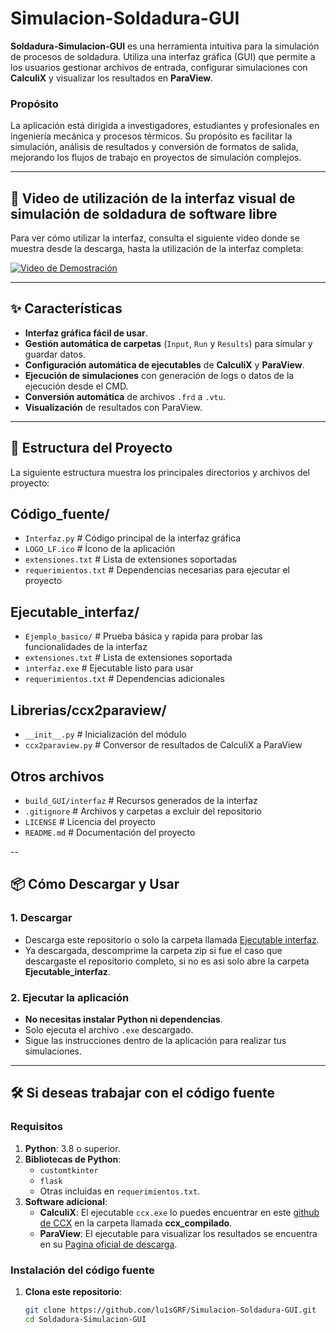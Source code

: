 # Simulacion-Soldadura-GUI

**Soldadura-Simulacion-GUI** es una herramienta intuitiva para la simulación de procesos de soldadura. Utiliza una interfaz gráfica (GUI) que permite a los usuarios gestionar archivos de entrada, configurar simulaciones con **CalculiX** y visualizar los resultados en **ParaView**.

### Propósito
La aplicación está dirigida a investigadores, estudiantes y profesionales en ingeniería mecánica y procesos térmicos. Su propósito es facilitar la simulación, análisis de resultados y conversión de formatos de salida, mejorando los flujos de trabajo en proyectos de simulación complejos.

---

## 🎥 Video de utilización de la interfaz visual de simulación de soldadura de software libre

Para ver cómo utilizar la interfaz, consulta el siguiente video donde se muestra desde la descarga, hasta la utilización de la interfaz completa:

[![Video de Demostración](https://img.youtube.com/vi/i02AnA2SZ4Y/maxresdefault.jpg)](https://www.youtube.com/watch?v=i02AnA2SZ4Y)

---

## ✨ Características

- **Interfaz gráfica fácil de usar**.
- **Gestión automática de carpetas** (`Input`, `Run` y `Results`) para simular y guardar datos.
- **Configuración automática de ejecutables** de **CalculiX** y **ParaView**.
- **Ejecución de simulaciones** con generación de logs o datos de la ejecución desde el CMD.
- **Conversión automática** de archivos `.frd` a `.vtu`.
- **Visualización** de resultados con ParaView.

---

## 📂 Estructura del Proyecto

La siguiente estructura muestra los principales directorios y archivos del proyecto:

## Código_fuente/
- `Interfaz.py`         # Código principal de la interfaz gráfica
- `LOGO_LF.ico`         # Ícono de la aplicación
- `extensiones.txt`     # Lista de extensiones soportadas
- `requerimientos.txt`  # Dependencias necesarias para ejecutar el proyecto

## Ejecutable_interfaz/
- `Ejemplo_basico/`     # Prueba básica y rapida para probar las funcionalidades de la interfaz
- `extensiones.txt`     # Lista de extensiones soportada
- `interfaz.exe`        # Ejecutable listo para usar
- `requerimientos.txt`  # Dependencias adicionales

## Librerias/ccx2paraview/
- `__init__.py`         # Inicialización del módulo
- `ccx2paraview.py`     # Conversor de resultados de CalculiX a ParaView

## Otros archivos
- `build_GUI/interfaz`      # Recursos generados de la interfaz
- `.gitignore`              # Archivos y carpetas a excluir del repositorio
- `LICENSE`                 # Licencia del proyecto
- `README.md`               # Documentación del proyecto


--

## 📦 Cómo Descargar y Usar

### 1. Descargar
- Descarga este repositorio o solo la carpeta llamada [Ejecutable interfaz](https://github.com/lu1sGRF/Simulacion-Soldadura-GUI/tree/main/Ejecutable_intefaz).
- Ya descargada, descomprime la carpeta zip si fue el caso que descargaste el repositorio completo, si no es asi solo abre la carpeta **Ejecutable_interfaz**.

### 2. Ejecutar la aplicación
- **No necesitas instalar Python ni dependencias**.
- Solo ejecuta el archivo `.exe` descargado.
- Sigue las instrucciones dentro de la aplicación para realizar tus simulaciones.

---

## 🛠️ Si deseas trabajar con el código fuente

### Requisitos
1. **Python**: 3.8 o superior.
2. **Bibliotecas de Python**:
   - `customtkinter`
   - `flask`
   - Otras incluidas en `requerimientos.txt`.
3. **Software adicional**:
   - **CalculiX**: El ejecutable `ccx.exe` lo puedes encuentrar en este [github de CCX](https://github.com/PacoOMG2/Ccx-welding-simulation) en la carpeta llamada **ccx_compilado**.
   - **ParaView**: El ejecutable para visualizar los resultados se encuentra en su [Pagina oficial de descarga](https://www.paraview.org/download/).

### Instalación del código fuente
1. **Clona este repositorio**:
   ```bash
   git clone https://github.com/lu1sGRF/Simulacion-Soldadura-GUI.git
   cd Soldadura-Simulacion-GUI
